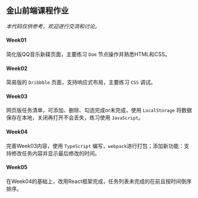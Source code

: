 ## 金山前端课程作业
*本代码仅供参考，欢迎进行交流和讨论。*

#### Week01
简化版QQ音乐新碟页面，主要练习 `Dom` 节点操作并熟悉HTML和CSS。

#### Week02
简易版的 `Dribbble` 页面，支持响应式布局，主要练习 `CSS` 调试。

#### Week03
网页版任务清单，可添加、删除、勾选完成or未完成，使用 `LocalStorage` 将数据保存在本地，关闭再打开不会丢失，练习使用 `JavaScript`。

#### Week04
完善Week03内容，使用 `TypeScript` 编写，`webpack`进行打包；添加新功能：支持修改任务内容并显示最后修改的时间。

#### Week05
在Week04的基础上，改用React框架完成，任务列表未完成的在前且按时间倒序排序。